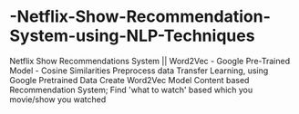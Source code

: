 # -Netflix-Show-Recommendation-System-using-NLP-Techniques

Netflix Show Recommendations System || Word2Vec - Google Pre-Trained Model - Cosine Similarities
Preprocess data
Transfer Learning, using Google Pretrained Data
Create Word2Vec Model
Content based Recommendation System; Find 'what to watch' based which you movie/show you watched
